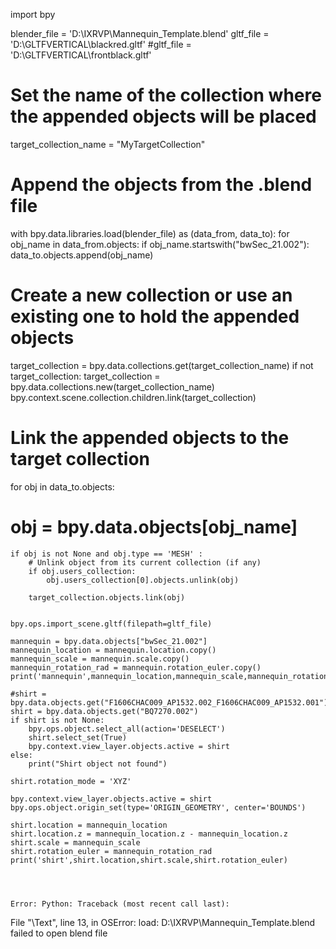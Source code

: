 import bpy


blender_file = 'D:\IXRVP\Mannequin_Template.blend'
gltf_file = 'D:\GLTFVERTICAL\blackred.gltf'
#gltf_file = 'D:\GLTFVERTICAL\frontblack.gltf'


# Set the name of the collection where the appended objects will be placed
target_collection_name = "MyTargetCollection"

# Append the objects from the .blend file
with bpy.data.libraries.load(blender_file) as (data_from, data_to):
    for obj_name in data_from.objects:
        if obj_name.startswith("bwSec_21.002"):
            data_to.objects.append(obj_name)

# Create a new collection or use an existing one to hold the appended objects
target_collection = bpy.data.collections.get(target_collection_name)
if not target_collection:
    target_collection = bpy.data.collections.new(target_collection_name)
    bpy.context.scene.collection.children.link(target_collection)

# Link the appended objects to the target collection
for obj in data_to.objects:
   # obj = bpy.data.objects[obj_name]
    if obj is not None and obj.type == 'MESH' :
        # Unlink object from its current collection (if any)
        if obj.users_collection:
            obj.users_collection[0].objects.unlink(obj)

        target_collection.objects.link(obj)


    bpy.ops.import_scene.gltf(filepath=gltf_file)
    
    mannequin = bpy.data.objects["bwSec_21.002"]
    mannequin_location = mannequin.location.copy()
    mannequin_scale = mannequin.scale.copy()
    mannequin_rotation_rad = mannequin.rotation_euler.copy()
    print('mannequin',mannequin_location,mannequin_scale,mannequin_rotation_rad)
    
    #shirt = bpy.data.objects.get("F1606CHAC009_AP1532.002_F1606CHAC009_AP1532.001")
    shirt = bpy.data.objects.get("BQ7270.002")
    if shirt is not None:
        bpy.ops.object.select_all(action='DESELECT')
        shirt.select_set(True)
        bpy.context.view_layer.objects.active = shirt
    else:
        print("Shirt object not found")
    
    shirt.rotation_mode = 'XYZ'
    
    bpy.context.view_layer.objects.active = shirt
    bpy.ops.object.origin_set(type='ORIGIN_GEOMETRY', center='BOUNDS')
    
    shirt.location = mannequin_location
    shirt.location.z = mannequin_location.z - mannequin_location.z
    shirt.scale = mannequin_scale
    shirt.rotation_euler = mannequin_rotation_rad
    print('shirt',shirt.location,shirt.scale,shirt.rotation_euler)
    

   
    
    Error: Python: Traceback (most recent call last):
  File "\Text", line 13, in <module>
OSError: load: D:\IXRVP\Mannequin_Template.blend failed to open blend file
